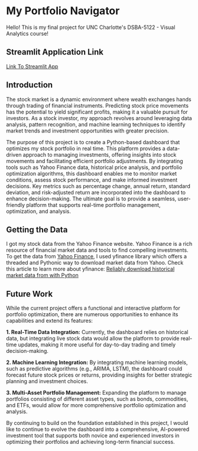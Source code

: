 # My Portfolio Navigator
Hello! This is my final project for UNC Charlotte's DSBA-5122 - Visual Analytics course!
## Streamlit Application Link
[Link To Streamlit App](https://my-portfolio-navigator.streamlit.app/MyPortfolio)
## Introduction
The stock market is a dynamic environment where wealth exchanges hands through trading of financial instruments. Predicting stock price movements has the potential to yield significant profits, making it a valuable pursuit for investors. As a stock investor, my approach revolves around leveraging data analysis, pattern recognition, and machine learning techniques to identify market trends and investment opportunities with greater precision.

The purpose of this project is to create a Python-based dashboard that optimizes my stock portfolio in real time. This platform provides a data-driven approach to managing investments, offering insights into stock movements and facilitating efficient portfolio adjustments. By integrating tools such as Yahoo Finance data, historical price analysis, and portfolio optimization algorithms, this dashboard enables me to monitor market conditions, assess stock performance, and make informed investment decisions. Key metrics such as percentage change, annual return, standard deviation, and risk-adjusted return are incorporated into the dashboard to enhance decision-making. The ultimate goal is to provide a seamless, user-friendly platform that supports real-time portfolio management, optimization, and analysis.
## Getting the Data
I got my stock data from the Yahoo Finance website. Yahoo Finance is a rich resource of financial market data and tools to find compelling investments. To get the data from [Yahoo Finance](https://finance.yahoo.com/), I used yfinance library which offers a threaded and Pythonic way to download market data from Yahoo. Check this article to learn more about yfinance: [Reliably download historical market data from with Python](https://aroussi.com/post/python-yahoo-finance)
## Future Work
While the current project offers a functional and interactive platform for portfolio optimization, there are numerous opportunities to enhance its capabilities and extend its features:

**1.	Real-Time Data Integration:** Currently, the dashboard relies on historical data, but integrating live stock data would allow the platform to provide real-time updates, making it more useful for day-to-day trading and timely decision-making.

**2.	Machine Learning Integration:** By integrating machine learning models, such as predictive algorithms (e.g., ARIMA, LSTM), the dashboard could forecast future stock prices or returns, providing insights for better strategic planning and investment choices.

**3.	Multi-Asset Portfolio Management:** Expanding the platform to manage portfolios consisting of different asset types, such as bonds, commodities, and ETFs, would allow for more comprehensive portfolio optimization and analysis.

By continuing to build on the foundation established in this project,  I would like to continue to evolve the dashboard into a comprehensive, AI-powered investment tool that supports both novice and experienced investors in optimizing their portfolios and achieving long-term financial success.
